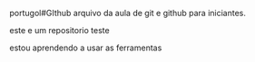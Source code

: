 portugol#GIthub
 arquivo da aula de git e github para iniciantes.

este e um repositorio teste 

estou aprendendo a usar as ferramentas 

